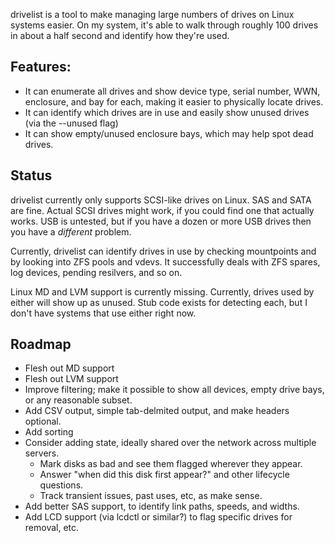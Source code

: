 drivelist is a tool to make managing large numbers of drives on Linux
systems easier.  On my system, it's able to walk through roughly 100
drives in about a half second and identify how they're used.

## Features:

* It can enumerate all drives and show device type, serial number,
  WWN, enclosure, and bay for each, making it easier to physically
  locate drives.
* It can identify which drives are in use and easily show unused
  drives (via the --unused flag)
* It can show empty/unused enclosure bays, which may help spot dead
  drives.


## Status

drivelist currently only supports SCSI-like drives on Linux.  SAS and
SATA are fine.  Actual SCSI drives might work, if you could find one
that actually works.  USB is untested, but if you have a dozen or more
USB drives then you have a *different* problem.

Currently, drivelist can identify drives in use by checking
mountpoints and by looking into ZFS pools and vdevs.  It successfully
deals with ZFS spares, log devices, pending resilvers, and so on.

Linux MD and LVM support is currently missing.  Currently, drives used
by either will show up as unused.  Stub code exists for detecting
each, but I don't have systems that use either right now.

## Roadmap

* Flesh out MD support
* Flesh out LVM support
* Improve filtering; make it possible to show all devices, empty drive
  bays, or any reasonable subset.
* Add CSV output, simple tab-delmited output, and make headers
  optional.
* Add sorting
* Consider adding state, ideally shared over the network across
  multiple servers.
  * Mark disks as bad and see them flagged wherever they appear.
  * Answer "when did this disk first appear?" and other lifecycle
    questions.
  * Track transient issues, past uses, etc, as make sense.
* Add better SAS support, to identify link paths, speeds, and widths.
* Add LCD support (via lcdctl or similar?) to flag specific drives for
  removal, etc.
